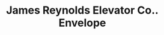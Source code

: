 ---
doi: 10.7916/D87M1M07
date_other: '1894'
date_other_textual: '1894'
form: printed ephemera
genre:
- Envelopes
name:
- James Reynolds Elevator Co.
object_in_context_url: https://biggert.cul.columbia.edu/items/view/ave_biggert_01183
subject_hierarchical_geographic:
- Poughkeepsie, New York, United States
subject_name:
- James Reynolds Elevator Co.
title: James Reynolds Elevator Co.. Envelope
sort_title: James Reynolds Elevator Co.. Envelope
call_number: ave_biggert_01183
coordinates:
- 41.70,-73.93
pid: ave_biggert_01183
identifiers: ave_biggert_01183
thumbnail: https://derivativo-2.library.columbia.edu/iiif/2/ldpd:343375/full/!256,256/0/native.jpg
permalink: /biggert/ave_biggert_01183/
layout: iiif-image-page
---